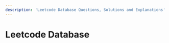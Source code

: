 ```yaml
---
description: 'Leetcode Database Questions, Solutions and Explanations'
---
```


# Leetcode Database

## 

